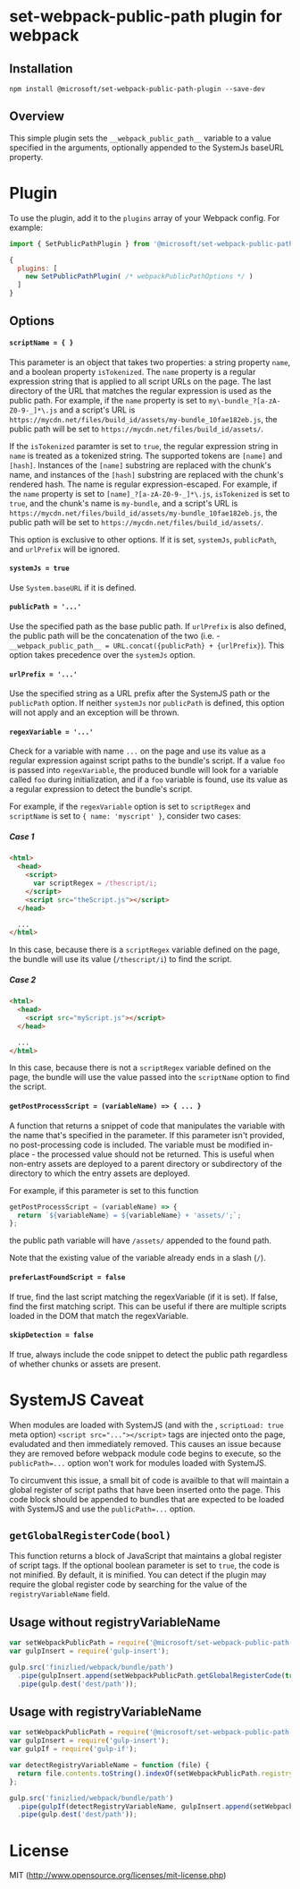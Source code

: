 # set-webpack-public-path plugin for webpack

## Installation

`npm install @microsoft/set-webpack-public-path-plugin --save-dev`

## Overview

This simple plugin sets the `__webpack_public_path__` variable to
a value specified in the arguments, optionally appended to the SystemJs baseURL
property.

# Plugin

To use the plugin, add it to the `plugins` array of your Webpack config. For example:

```JavaScript
import { SetPublicPathPlugin } from '@microsoft/set-webpack-public-path-plugin';

{
  plugins: [
    new SetPublicPathPlugin( /* webpackPublicPathOptions */ )
  ]
}
```

## Options

#### `scriptName = { }`

This parameter is an object that takes two properties: a string property `name`, and a boolean property `isTokenized`.
The `name` property is a regular expression string that is applied to all script URLs on the page. The last directory
of the URL that matches the regular expression is used as the public path. For example, if the `name` property
is set to `my\-bundle_?[a-zA-Z0-9-_]*\.js` and a script's URL is `https://mycdn.net/files/build_id/assets/my-bundle_10fae182eb.js`,
the public path will be set to `https://mycdn.net/files/build_id/assets/`.

If the `isTokenized` paramter is set to `true`, the regular expression string in `name` is treated as a tokenized
string. The supported tokens are `[name]` and `[hash]`. Instances of the `[name]` substring are replaced with the
chunk's name, and instances of the `[hash]` substring are replaced with the chunk's rendered hash. The name
is regular expression-escaped. For example, if the `name` property is set to `[name]_?[a-zA-Z0-9-_]*\.js`,
`isTokenized` is set to `true`, and the chunk's name is `my-bundle`, and a script's URL is
`https://mycdn.net/files/build_id/assets/my-bundle_10fae182eb.js`, the public path will be set to
`https://mycdn.net/files/build_id/assets/`.

This option is exclusive to other options. If it is set, `systemJs`, `publicPath`, and `urlPrefix` will be ignored.

#### `systemJs = true`

Use `System.baseURL` if it is defined.

#### `publicPath = '...'`

Use the specified path as the base public path. If `urlPrefix` is also defined, the public path will
be the concatenation of the two (i.e. - `__webpack_public_path__ = URL.concat({publicPath} + {urlPrefix}`).
This option takes precedence over the `systemJs` option.

#### `urlPrefix = '...'`

Use the specified string as a URL prefix after the SystemJS path or the `publicPath` option. If neither
`systemJs` nor `publicPath` is defined, this option will not apply and an exception will be thrown.

#### `regexVariable = '...'`

Check for a variable with name `...` on the page and use its value as a regular expression against script paths to
the bundle's script. If a value `foo` is passed into `regexVariable`, the produced bundle will look for a variable
called `foo` during initialization, and if a `foo` variable is found, use its value as a regular expression to
detect the bundle's script.

For example, if the `regexVariable` option is set to `scriptRegex` and `scriptName` is set to `{ name: 'myscript' }`,
consider two cases:

##### Case 1

```HTML
<html>
  <head>
    <script>
      var scriptRegex = /thescript/i;
    </script>
    <script src="theScript.js"></script>
  </head>

  ...
</html>
```

In this case, because there is a `scriptRegex` variable defined on the page, the bundle will use its value
(`/thescript/i`) to find the script.

##### Case 2

```HTML
<html>
  <head>
    <script src="myScript.js"></script>
  </head>

  ...
</html>
```

In this case, because there is not a `scriptRegex` variable defined on the page, the bundle will use the value
passed into the `scriptName` option to find the script.

#### `getPostProcessScript = (variableName) => { ... }`

A function that returns a snippet of code that manipulates the variable with the name that's specified in the
parameter. If this parameter isn't provided, no post-processing code is included. The variable must be modified
in-place - the processed value should not be returned. This is useful when non-entry assets are deployed to
a parent directory or subdirectory of the directory to which the entry assets are deployed.

For example, if this parameter is set to this function

```JavaScript
getPostProcessScript = (variableName) => {
  return `${variableName} = ${variableName} + 'assets/';`;
};
```

the public path variable will have `/assets/` appended to the found path.

Note that the existing value of the variable already ends in a slash (`/`).

#### `preferLastFoundScript = false`

If true, find the last script matching the regexVariable (if it is set). If false, find the first matching script.
This can be useful if there are multiple scripts loaded in the DOM that match the regexVariable.

#### `skipDetection = false`

If true, always include the code snippet to detect the public path regardless of whether chunks or assets are present.

# SystemJS Caveat

When modules are loaded with SystemJS (and with the , `scriptLoad: true` meta option) `<script src="..."></script>`
tags are injected onto the page, evaludated and then immediately removed. This causes an issue because they are removed
before webpack module code begins to execute, so the `publicPath=...` option won't work for modules loaded with SystemJS.

To circumvent this issue, a small bit of code is availble to that will maintain a global register of script paths
that have been inserted onto the page. This code block should be appended to bundles that are expected to be loaded
with SystemJS and use the `publicPath=...` option.

## `getGlobalRegisterCode(bool)`

This function returns a block of JavaScript that maintains a global register of script tags. If the optional boolean parameter
is set to `true`, the code is not minified. By default, it is minified. You can detect if the plugin may require
the global register code by searching for the value of the `registryVariableName` field.

## Usage without registryVariableName

``` javascript
var setWebpackPublicPath = require('@microsoft/set-webpack-public-path-plugin');
var gulpInsert = require('gulp-insert');

gulp.src('finizlied/webpack/bundle/path')
  .pipe(gulpInsert.append(setWebpackPublicPath.getGlobalRegisterCode(true)))
  .pipe(gulp.dest('dest/path'));
```

## Usage with registryVariableName

``` javascript
var setWebpackPublicPath = require('@microsoft/set-webpack-public-path-plugin');
var gulpInsert = require('gulp-insert');
var gulpIf = require('gulp-if');

var detectRegistryVariableName = function (file) {
  return file.contents.toString().indexOf(setWebpackPublicPath.registryVariableName) !== -1;
};

gulp.src('finizlied/webpack/bundle/path')
  .pipe(gulpIf(detectRegistryVariableName, gulpInsert.append(setWebpackPublicPath.getGlobalRegisterCode(true))))
  .pipe(gulp.dest('dest/path'));
```

# License

MIT (http://www.opensource.org/licenses/mit-license.php)
